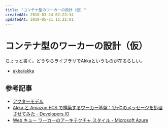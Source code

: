 ```yaml
---
title: "コンテナ型のワーカーの設計（仮）"
createdAt: 2018-03-24 02:23:34
updatedAt: 2019-05-21 11:22:01
---
```


# コンテナ型のワーカーの設計（仮）

ちょっと書く。どうやらライブラリでAkkaというものが在るらしい。

- [akka/akka](https://github.com/akka/akka)

## 参考記事

- [アクターモデル](https://ja.wikipedia.org/wiki/%E3%82%A2%E3%82%AF%E3%82%BF%E3%83%BC%E3%83%A2%E3%83%87%E3%83%AB)
- [Akka と Amazon ECS で構築するワーカー基盤：1万件のメッセージを処理させてみた - Developers.IO](https://dev.classmethod.jp/server-side/woker-on-akka-ecs/)
- [Web キュー ワーカーのアーキテクチャ スタイル - Microsoft Azure](https://docs.microsoft.com/ja-jp/azure/architecture/guide/architecture-styles/web-queue-worker)

